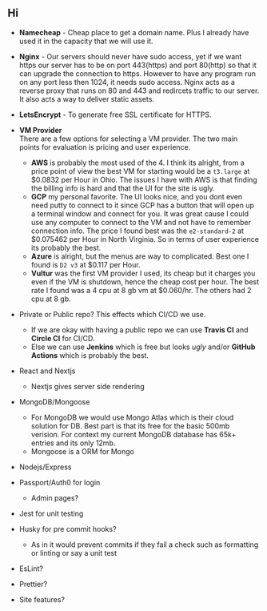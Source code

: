 ## Hi

- **Namecheap** - Cheap place to get a domain name. Plus I already have used it in the capacity that we will use it.
- **Nginx** - Our servers should never have sudo access, yet if we want https our server has to be on port 443(https) and port 80(http) so that it can upgrade the connection to https. However to have any program run on any port less then 1024, it needs sudo access. Nginx acts as a reverse proxy that runs on 80 and 443 and redircets traffic to our server. It also acts a way to deliver static assets. 
- **LetsEncrypt** - To generate free SSL certificate for HTTPS.
- **VM Provider**  
There are a few options for selecting a VM provider. The two main points for evaluation is pricing and user experience.
    - **AWS** is probably the most used of the 4. I think its alright, from a price point of view the best VM for starting would be a `t3.large` at $0.0832 per Hour in Ohio. The issues I have with AWS is that finding the billing info is hard and that the UI for the site is ugly.
    - **GCP** my personal favorite. The UI looks nice, and you dont even need putty to connect to it since GCP has a button that will open up a terminal window and connect for you. It was great cause I could use any computer to connect to the VM and not have to remember connection info. The price I found best was the `e2-standard-2` at $0.075462 per Hour in North Virginia. So in terms of user experience its probably the best.
    - **Azure** is alright, but the menus are way to complicated. Best one I found is `D2 v3` at $0.117 per Hour.
    - **Vultur** was the first VM provider I used, its cheap but it charges you even if the VM is shutdown, hence the cheap cost per hour. The best rate I found was a 4 cpu at 8 gb vm at $0.060/hr. The others had 2 cpu at 8 gb.

- Private or Public repo? This effects which CI/CD we use.
    - If we are okay with having a public repo we can use **Travis CI** and **Circle CI** for CI/CD. 
    - Else we can use **Jenkins** which is free but looks *ugly* and/or **GitHub Actions** which is probably the best.

- React and Nextjs
    - Nextjs gives server side rendering
- MongoDB/Mongoose
    - For MongoDB we would use Mongo Atlas which is their cloud solution for DB. Best part is that its free for the basic 500mb verision. For context my current MongoDB database has 65k+ entries and its only 12mb.
    - Mongoose is a ORM for Mongo
- Nodejs/Express
- Passport/Auth0 for login
    - Admin pages?
- Jest for unit testing
- Husky for pre commit hooks? 
    - As in it would prevent commits if they fail a check such as formatting or linting or say a unit test
- EsLint?
- Prettier?
- Site features?